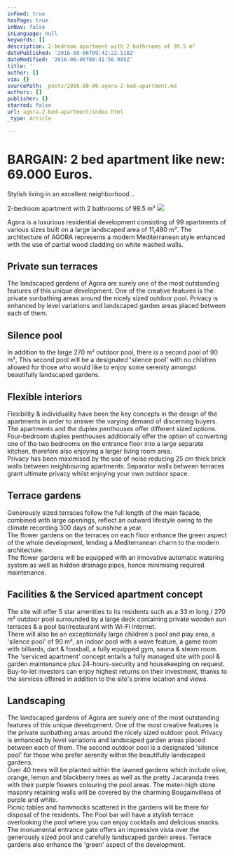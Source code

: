 ```yaml
---
inFeed: true
hasPage: true
inNav: false
inLanguage: null
keywords: []
description: 2-bedroom apartment with 2 bathrooms of 99.5 m²
datePublished: '2016-08-06T09:42:22.518Z'
dateModified: '2016-08-06T09:41:56.985Z'
title: ''
author: []
via: {}
sourcePath: _posts/2016-08-06-agora-2-bed-apartment.md
authors: []
publisher: {}
starred: false
url: agora-2-bed-apartment/index.html
_type: Article

---
```

# BARGAIN: 2 bed apartment like new: 69.000 Euros.

Stylish living in an excellent neighborhood...

2-bedroom apartment with 2 bathrooms of 99.5 m²
![](https://the-grid-user-content.s3-us-west-2.amazonaws.com/e23c0d02-880c-404b-b518-a13b3b898de2.jpg)

Agora is a luxurious residential development consisting of 99 apartments of various sizes built on a large landscaped area of 11,480 m². The architecture of AGORA represents a modern Mediterranean style enhanced with the use of partial wood cladding on white washed walls.

## Private sun terraces

The landscaped gardens of Agora are surely one of the most outstanding features of this unique development. One of the creative features is the private sunbathing areas around the nicely sized outdoor pool. Privacy is enhanced by level variations and landscaped garden areas placed between each of them.

## Silence pool

In addition to the large 270 m² outdoor pool, there is a second pool of 90 m², This second pool will be a designated 'silence pool' with no children allowed for those who would like to enjoy some serenity amongst beautifully landscaped gardens.

## Flexible interiors

Flexibility & individuality have been the key concepts in the design of the apartments in order to answer the varying demand of discerning buyers. The apartments and the duplex penthouses offer different sized options.  
Four-bedroom duplex penthouses additionally offer the option of converting one of the two bedrooms on the entrance floor into a large separate kitchen, therefore also enjoying a larger living room area.  
Privacy has been maximised by the use of noise reducing 25 cm thick brick walls between neighbouring apartments. Separator walls between terraces grant ultimate privacy whilst enjoying your own outdoor space.

## Terrace gardens

Generously sized terraces follow the full length of the main facade, combined with large openings, reflect an outward lifestyle owing to the climate recording 300 days of sunshine a year.  
The flower gardens on the terraces on each floor enhance the green aspect of the whole development, lending a Mediterranean charm to the modern architecture.  
The flower gardens will be equipped with an innovative automatic watering system as well as hidden drainage pipes, hence minimising required maintenance.

## Facilities & the Serviced apartment concept

The site will offer 5 star amenities to its residents such as a 33 m long / 270 m² outdoor pool surrounded by a large deck containing private wooden sun terraces & a pool bar/restaurant with Wi-Fi internet.  
There will also be an exceptionally large children's pool and play area, a 'silence pool' of 90 m², an indoor pool with a wave feature, a game room with billiards, dart & foosball, a fully equipped gym, sauna & steam room.  
The 'serviced apartment' concept entails a fully managed site with pool & garden maintenance plus 24-hours-security and housekeeping on request. Buy-to-let investors can enjoy highest returns on their investment, thanks to the services offered in addition to the site's prime location and views.

## Landscaping

The landscaped gardens of Agora are surely one of the most outstanding features of this unique development. One of the most creative features is the private sunbathing areas around the nicely sized outdoor pool. Privacy is enhanced by level variations and landscaped garden areas placed between each of them. The second outdoor pool is a designated 'silence pool' for those who prefer serenity within the beautifully landscaped gardens.  
Over 40 trees will be planted within the lawned gardens which include olive, orange, lemon and blackberry trees as well as the pretty Jacaranda trees with their purple flowers colouring the pool areas. The meter-high stone masonry retaining walls will be covered by the charming Bougainvilleas of purple and white.  
Picnic tables and hammocks scattered in the gardens will be there for disposal of the residents. The Pool bar will have a stylish terrace overlooking the pool where you can enjoy cocktails and delicious snacks. The monumental entrance gate offers an impressive vista over the generously sized pool and carefully landscaped garden areas. Terrace gardens also enhance the 'green' aspect of the development.